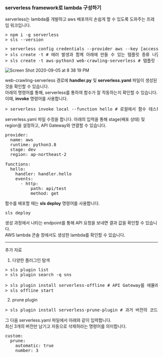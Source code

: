 ### serverless framework로 lambda 구성하기 
serverless는 lambda를 개발하고 aws 배포까지 손쉽게 할 수 있도록 도와주는 프레임 워크입니다.
<pre>
> npm i -g serverless
> sls --version
</pre>

<pre>
> serverless config credentials --provider aws --key [access_key_id] --secret [secret_access_key]
> sls create -t # 에러 발생과 함께 아래에 만들 수 있는 템플릿 종류 나열 됨
> sls create -t aws-python3 web-crawling-serverless # 템플릿 목록 생성할 폴더 명
</pre>

![Screen Shot 2020-09-05 at 8 38 19 PM](https://user-images.githubusercontent.com/59524380/92304316-e5b32d00-efb7-11ea-988f-fba858068404.png)

web-crawling-serverless 경로에 **handler.py** 및 **serverless.yaml** 파일이 생성된 것을 확인할 수 있습니다.<br/>
아래의 명령어를 통해, serverless를 통하여 함수가 잘 작동하는지 확인할 수 있습니다.<br/>
이때, **invoke** 명령어를 사용합니다. 
<pre>
> serverless invoke local --function hello # 로컬에서 함수 테스트 가능 
</pre>

serverless.yaml 파일 수정을 합니다.
아래의 입력을 통해 stage(배포 상태) 및 region을 설정하고, API Gateway와 연결할 수 있습니다.
<pre>
provider:
  name: aws
  runtime: python3.8
  stage: dev
  region: ap-northeast-2

functions:
  hello:
    handler: handler.hello
    events: 
      - http:
          path: api/test
          method: get
</pre>

함수를 배포할 때는 **sls deploy** 명령어를 사용합니다.
<pre>
sls deploy
</pre>

생성 과정에서 나타는 endpoint를 통해 API 요청을 보내면 결과 값을 확인할 수 있습니다.<br/>
AWS lambda 콘솔 창에서도 생성한 lambda를 확인할 수 있습니다. 

* * *
추가 자료
1. 다양한 플러그인 탐색
<pre>
> sls plugin list
> sls plugin search -q sns 

> sls plugin install serverless-offline # API Gateway를 에뮬레이트해주는 플러그인 
> sls offline start 
</pre>
2. prune plugin
<pre>
> sls plugin install serverless-prune-plugin # 과거 버전의 코드를 자동으로 삭제하는 기능(코드 저장 용량이 점점 늘어날 경우) 
</pre>
그 다음 serverless.yaml 파일에서 아래와 같이 입력합니다.<br/>
최신 3개의 버전만 남기고 자동으로 삭제하라는 명령어를 의미합니다. 
<pre>
custom:
  prune:
    automatic: true
    number: 3
</pre>
